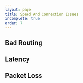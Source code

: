 ```yaml
---
layout: page
title: Speed And Connection Issues
incomplete: true
order: 7
---
```


## Bad Routing

## Latency

## Packet Loss
